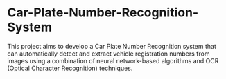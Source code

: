 # Car-Plate-Number-Recognition-System

This project aims to develop a Car Plate Number Recognition system that can automatically detect and extract vehicle registration numbers from images using a combination of neural network-based algorithms and OCR (Optical Character Recognition) techniques. 
